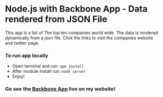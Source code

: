 # Node.js with Backbone App - Data rendered from JSON File

This app is a list of The top ten companies world wide. The data is rendered dynamically from a json file. Click the links to visit the companies website and twitter page. 

<h3>To run app locally</h3>
<ul>
  <li>Open terminal and run: <code>npm install</code></li>
  <li>After module install run: <code>node server</code></li>
  <li>Enjoy!</li>
</ul>

<h3>Go see the <a href="http://www.ianposton.com/backbone/index.html">Backbone App</a> live on my website!


